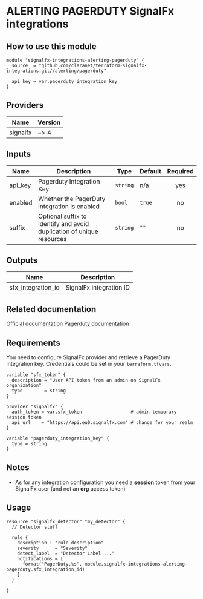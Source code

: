 # ALERTING PAGERDUTY SignalFx integrations

## How to use this module

```hcl
module "signalfx-integrations-alerting-pagerduty" {
  source  = "github.com/claranet/terraform-signalfx-integrations.git//alerting/pagerduty"

  api_key = var.pagerduty_integration_key
}

```

## Providers

| Name | Version |
|------|---------|
| signalfx | ~> 4 |

## Inputs

| Name | Description | Type | Default | Required |
|------|-------------|------|---------|:-----:|
| api\_key | Pagerduty Integration Key | `string` | n/a | yes |
| enabled | Whether the PagerDuty integration is enabled | `bool` | `true` | no |
| suffix | Optional suffix to identify and avoid duplication of unique resources | `string` | `""` | no |

## Outputs

| Name | Description |
|------|-------------|
| sfx\_integration\_id | SignalFx integration ID |

## Related documentation

[Official documentation](https://docs.signalfx.com/en/latest/admin-guide/integrate-notifications.html#integrate-with-pagerduty)
[Pagerduty documentation](https://www.pagerduty.com/docs/guides/signalfx-integration-guide/)

## Requirements

You need to configure SignalFx provider and retrieve a PagerDuty integration key.
Credentials could be set in your `terraform.tfvars`.

```
variable "sfx_token" {
  description = "User API token from an admin on SignalFx organization"
  type        = string
}

provider "signalfx" {
  auth_token = var.sfx_token                  # admin temporary session token
  api_url    = "https://api.eu0.signalfx.com" # change for your realm
}

variable "pagerduty_integration_key" {
  type = string
}

```

## Notes

* As for any integration configuration you need a **session** token from your SignalFx user (and not an **org** access token)


## Usage

```
resource "signalfx_detector" "my_detector" {
  // Detector stuff

  rule {
    description : "rule description"
    severity      = "Severity"
    detect_label  = "Detector Label ..."
    notifications = [
      format("PagerDuty,%s", module.signalfx-integrations-alerting-pagerduty.sfx_integration_id)
    ]
  }

}
```
